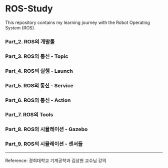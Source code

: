 # ROS-Study

This repository contains my learning journey with the Robot Operating System (ROS).

### Part_2. ROS의 개발툴

### Part_3. ROS의 통신 - Topic

### Part_4. ROS의 실행 - Launch

### Part_5. ROS의 통신 - Service

### Part_6. ROS의 통신 - Action

### Part_7. ROS의 Tools

### Part_8. ROS의 시뮬레이션 - Gazebo

### Part_9. ROS의 시뮬레이션 - 센서들

---
Reference: 경희대학교 기계공학과 김상현 교수님 강의
